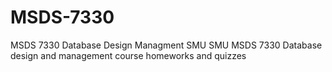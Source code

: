 # MSDS-7330
MSDS 7330 Database Design Managment SMU
SMU MSDS 7330 Database design and management course homeworks and quizzes

